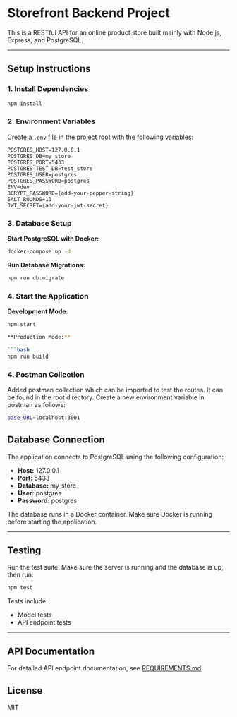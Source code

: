 # Storefront Backend Project

This is a RESTful API for an online product store built mainly with Node.js, Express, and PostgreSQL.

---

## Setup Instructions

### 1. Install Dependencies

```bash
npm install
```

### 2. Environment Variables

Create a `.env` file in the project root with the following variables:

```
POSTGRES_HOST=127.0.0.1
POSTGRES_DB=my_store
POSTGRES_PORT=5433
POSTGRES_TEST_DB=test_store
POSTGRES_USER=postgres
POSTGRES_PASSWORD=postgres
ENV=dev
BCRYPT_PASSWORD={add-your-pepper-string}
SALT_ROUNDS=10
JWT_SECRET={add-your-jwt-secret}
```

### 3. Database Setup

**Start PostgreSQL with Docker:**

```bash
docker-compose up -d
```

**Run Database Migrations:**

```bash
npm run db:migrate
```

### 4. Start the Application

**Development Mode:**

```bash
npm start

**Production Mode:**

```bash
npm run build
```

### 4. Postman Collection

Added postman collection which can be imported to test the routes.
It can be found in the root directory.
Create a new environment variable in postman as follows: 
```bash
base_URL=localhost:3001
```

## Database Connection

The application connects to PostgreSQL using the following configuration:

- **Host:** 127.0.0.1
- **Port:** 5433
- **Database:** my_store
- **User:** postgres
- **Password:** postgres

The database runs in a Docker container. Make sure Docker is running before starting the application.

---

## Testing

Run the test suite:
Make sure the server is running and the database is up, then run:

```bash
npm test
```

Tests include:

- Model tests
- API endpoint tests

---

## API Documentation

For detailed API endpoint documentation, see [REQUIREMENTS.md](REQUIREMENTS.md).


License
---

MIT
